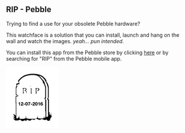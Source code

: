 ## RIP - Pebble
Trying to find a use for your obsolete Pebble hardware?  

This watchface is a solution that you can install, launch and hang on the wall and watch the images.  _yeah... pun intended_.

You can install this app from the Pebble store by clicking [here](https://apps.getpebble.com/en_US/application/584b570977324b2b290001b5) or by searching for "RIP" from the Pebble mobile app.

![RIP Pebble](assets/appstore/basalt_store.gif "RIP Pebble")